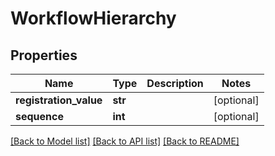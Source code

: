 # WorkflowHierarchy

## Properties
Name | Type | Description | Notes
------------ | ------------- | ------------- | -------------
**registration_value** | **str** |  | [optional] 
**sequence** | **int** |  | [optional] 

[[Back to Model list]](../README.md#documentation-for-models) [[Back to API list]](../README.md#documentation-for-api-endpoints) [[Back to README]](../README.md)


